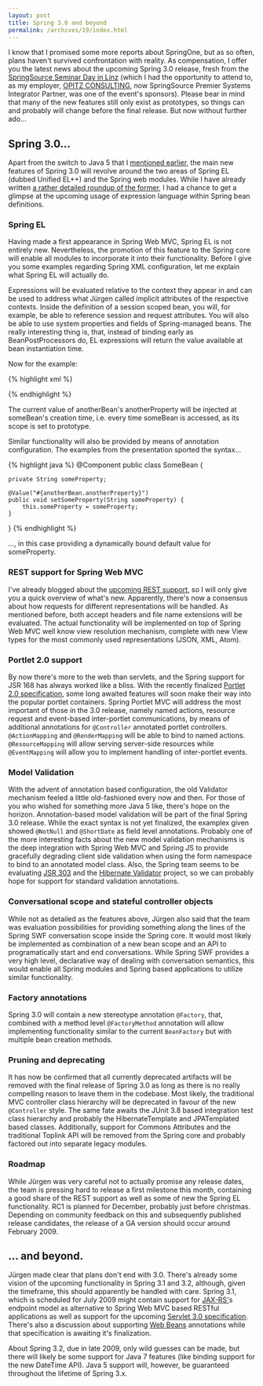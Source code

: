 ```yaml
--- 
layout: post
title: Spring 3.0 and beyond
permalink: /archives/19/index.html
---
```

I know that I promised some more reports about SpringOne, but as so
often, plans haven't survived confrontation with reality. As
compensation, I offer you the latest news about the upcoming Spring
3.0 release, fresh from the
[SpringSource Seminar Day in Linz](http://www.springsource.com/node/392) (which I had the opportunity to attend to, as my employer,
[OPITZ CONSULTING](http://www.opitz-consulting.de), now SpringSource Premier Systems Integrator Partner, was one of the
event's sponsors). Please bear in mind that many of the new features
still only exist as prototypes, so things can and probably will change
before the final release. But now without further ado...

## Spring 3.0...

Apart from the switch to Java 5 that I [mentioned earlier](http://www.springify.com/archives/15), the
main new features of Spring 3.0 will revolve around the two areas of
Spring EL (dubbed Unified EL++) and the Spring web modules. While I
have already written [a rather detailed roundup of the former](http://www.springify.com/archives/16), I had a chance to get a
glimpse at the upcoming usage of expression language within Spring
bean definitions.

### Spring EL

Having made a first appearance in Spring Web MVC, Spring EL is not
entirely new. Nevertheless, the promotion of this feature to the
Spring core will enable all modules to incorporate it into their
functionality. Before I give you some examples regarding Spring XML
configuration, let me explain what Spring EL will actually do.

Expressions will be evaluated relative to the context they appear in
and can be used to address what J&uuml;rgen called implicit attributes
of the respective contexts. Inside the definition of a session scoped
bean, you will, for example, be able to reference session and request
attributes. You will also be able to use system properties and fields
of Spring-managed beans. The really interesting thing is, that,
instead of binding early as BeanPostProcessors do, EL expressions will
return the value available at bean instantiation time.

Now for the example:

{% highlight xml %}
<bean id="someBean" class="com.springify.example.SomeClass"
      scope="prototype">
  <property name="someProperty" value="#{anotherBean.anotherProperty}"/>
</bean>
  
<bean id="anotherBean" class="com.springify.example.AnotherClass"/>
{% endhighlight %}

The current value of anotherBean's anotherProperty will be injected at
someBean's creation time, i.e. every time someBean is accessed, as its
scope is set to prototype.

Similar functionality will also be provided by means of annotation
configuration. The examples from the presentation sported the
syntax...

{% highlight java %}
@Component
public class SomeBean {
          
    private String someProperty;
          
    @Value("#{anotherBean.anotherProperty}") 
    public void setSomeProperty(String someProperty) { 
        this.someProperty = someProperty; 
    }
          
}
{% endhighlight %}

..., in this case providing a dynamically bound default value for
someProperty.

### REST support for Spring Web MVC

I've already blogged about the [upcoming REST support](http://www.springify.com/archives/16),
so I will only give you a quick overview of what's new. Apparently,
there's now a consensus about how requests for different
representations will be handled. As mentioned before, both accept
headers and file name extensions will be evaluated. The actual
functionality will be implemented on top of Spring Web MVC well know
view resolution mechanism, complete with new View types for the most
commonly used representations (JSON, XML, Atom).

### Portlet 2.0 support

By now there's more to the web than servlets, and the Spring support
for JSR 168 has always worked like a bliss. With the recently
finalized [Portlet 2.0 specification](http://jcp.org/en/jsr/detail?id=286), some long awaited features will soon make their way
into the popular portlet containers. Spring Portlet MVC will address
the most important of those in the 3.0 release, namely named actions,
resource request and event-based inter-portlet communications, by
means of additional annotations for `@Controller` annotated
portlet controllers. `@ActionMapping` and
`@RenderMapping` will be able to bind to named
actions. `@ResourceMapping` will allow serving server-side
resources while `@EventMapping` will allow you to implement
handling of inter-portlet events.

### Model Validation

With the advent of annotation based configuration, the old Validator
mechanism feeled a little old-fashioned every now and then. For those
of you who wished for something more Java 5 like, there's hope on the
horizon. Annotation-based model validation will be part of the final
Spring 3.0 release. While the exact syntax is not yet finalized, the
examplex given showed `@NotNull` and
`@ShortDate` as field level annotations. Probably one of
the more interesting facts about the new model validation mechanisms
is the deep integration with Spring Web MVC and Spring JS to provide
gracefully degrading client side validation when using the form
namespace to bind to an annotated model class.  Also, the Spring team
seems to be evaluating [JSR 303](http://jcp.org/en/jsr/detail?id=303) and the [Hibernate Validator](http://www.hibernate.org/412.html)
project, so we can probably hope for support for standard validation
annotations.

### Conversational scope and stateful controller objects

While not as detailed as the features above, Jürgen also said that the
team was evaluation possibilities for providing something along the
lines of the Spring SWF conversation scope inside the Spring core. It
would most likely be implemented as combination of a new bean scope
and an API to programatically start and end conversations. While
Spring SWF provides a very high level, declarative way of dealing with
conversation semantics, this would enable all Spring modules and
Spring based applications to utilize similar functionality.

### Factory annotations

Spring 3.0 will contain a new stereotype annotation
`@Factory`, that, combined with a method level
`@FactoryMethod` annotation will allow implementing
functionality similar to the current `BeanFactory` but with
multiple bean creation methods.

### Pruning and deprecating

It has now be confirmed that all currently deprecated artifacts will
be removed with the final release of Spring 3.0 as long as there is no
really compelling reason to leave them in the codebase. Most likely,
the traditional MVC controller class hierarchy will be deprecated in
favour of the new `@Controller` style. The same fate awaits
the JUnit 3.8 based integration test class hierarchy and probably the
HibernateTemplate and JPATemplated based classes. Additionally,
support for Commons Attributes and the traditional Toplink API will be
removed from the Spring core and probably factored out into separate
legacy modules.

### Roadmap

While Jürgen was very careful not to actually promise any release
dates, the team is pressing hard to release a first milestone this
month, containing a good share of the REST support as well as some of
new the Spring EL functionality. RC1 is planned for December, probably
just before christmas. Depending on community feedback on this and
subsequently published release candidates, the release of a GA version
should occur around February 2009.

## ... and beyond.

Jürgen made clear that plans don't end with 3.0. There's already
some vision of the upcoming functionality in Spring 3.1 and 3.2,
although, given the timeframe, this should apparently be handled with
care. Spring 3.1, which is scheduled for July 2009 might contain
support for [JAX-RS'](http://jcp.org/en/jsr/detail?id=311)s endpoint model as alternative to Spring Web MVC based RESTful
applications as well as support for the upcoming
[Servlet 3.0 specification](http://jcp.org/en/jsr/detail?id=315). There's also a discussion about supporting [Web Beans](http://jcp.org/en/jsr/detail?id=299) annotations
while that specification is awaiting it's finalization.

About Spring 3.2, due in late 2009, only wild guesses can be made, but
there will likely be some support for Java 7 features (like binding
support for the new DateTime API). Java 5 support will, however, be
guaranteed throughout the lifetime of Spring 3.x.
